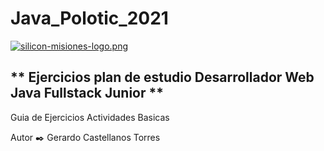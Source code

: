 # Java_Polotic_2021

[![silicon-misiones-logo.png](https://i.postimg.cc/DwZpT04N/silicon-misiones-logo.png)](https://postimg.cc/tYKNdX5d)


## ** Ejercicios plan de estudio Desarrollador Web Java Fullstack Junior **


Guia de Ejercicios
Actividades Basicas

Autor ✒️
Gerardo Castellanos Torres
